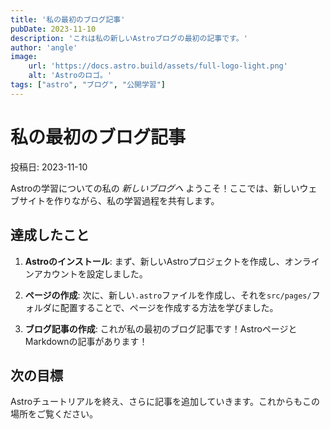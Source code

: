 ```yaml
---
title: '私の最初のブログ記事'
pubDate: 2023-11-10
description: 'これは私の新しいAstroブログの最初の記事です。'
author: 'angle'
image: 
    url: 'https://docs.astro.build/assets/full-logo-light.png'
    alt: 'Astroのロゴ。'
tags: ["astro", "ブログ", "公開学習"]
---
```

# 私の最初のブログ記事

投稿日: 2023-11-10

Astroの学習についての私の _新しいブログへ_ ようこそ！ここでは、新しいウェブサイトを作りながら、私の学習過程を共有します。

## 達成したこと

1. **Astroのインストール**: まず、新しいAstroプロジェクトを作成し、オンラインアカウントを設定しました。

1. **ページの作成**: 次に、新しい`.astro`ファイルを作成し、それを`src/pages/`フォルダに配置することで、ページを作成する方法を学びました。

1. **ブログ記事の作成**: これが私の最初のブログ記事です！AstroページとMarkdownの記事があります！

## 次の目標

Astroチュートリアルを終え、さらに記事を追加していきます。これからもこの場所をご覧ください。
